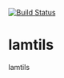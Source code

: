 [![Build Status](https://travis-ci.org/be-hase/lamtils.svg?branch=master)](https://travis-ci.org/be-hase/lamtils)

# lamtils

lamtils

